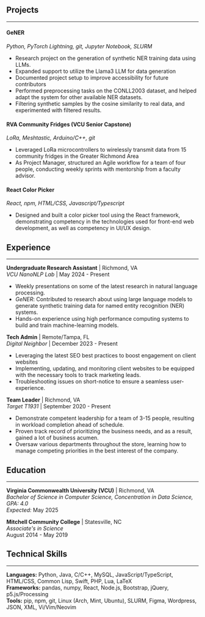 ## Projects
---
####  GeNER 
*Python, PyTorch Lightning, git, Jupyter Notebook, SLURM*
- Research project on the generation of synthetic NER training data using LLMs.
- Expanded support to utilize the Llama3 LLM for data generation
- Documented project setup to improve accessibility for future contributors
- Performed preprocessing tasks on the CONLL2003 dataset, and helped adapt the system for other available NER
datasets.
- Filtering synthetic samples by the cosine similarity to real data, and experimented with filtered results.

#### RVA Community Fridges (VCU Senior Capstone) 
*LoRa, Meshtastic, Arduino/C++, git*
- Leveraged LoRa microcontrollers to wirelessly transmit data from 15 community fridges in the Greater Richmond
Area
- As Project Manager, structured an Agile workflow for a team of four people, conducting weekly sprints with
mentorship from a faculty advisor.

#### React Color Picker 
*React, npm, HTML/CSS, Javascript/Typescript*
- Designed and built a color picker tool using the React framework, demonstrating competency in the technologies used for front-end web development, as well as competency in UI/UX design.

## Experience
---
**Undergraduate Research Assistant** | Richmond, VA\
*VCU NanoNLP Lab* | May 2024 - Present
- Weekly presentations on some of the latest research in natural language processing.
- *GeNER*: Contributed to research about using large language models to generate synthetic training data for named entity recognition (NER) systems.
- Hands-on experience using high performance computing systems to build and train machine-learning models.

**Tech Admin** | Remote/Tampa, FL\
*Digital Neighbor* | December 2023 - Present
- Leveraging the latest SEO best practices to boost engagement on client websites
- Implementing, updating, and monitoring client websites to be equipped with the necessary tools to track marketing leads.
- Troubleshooting issues on short-notice to ensure a seamless user-experience.

**Team Leader** | Richmond, VA\
*Target T1931* | September 2020 - Present
- Demonstrate competent leadership for a team of 3-15 people, resulting in workload completion ahead of schedule.
- Proven track record of prioritizing the business needs, and as a result, gained a lot of business acumen.
- Oversaw various departments throughout the store, learning how to manage competing priorities in the best interest of the company.

## Education
---
**Virginia Commonwealth University (VCU)** | Richmond, VA\
*Bachelor of Science in Computer Science, Concentration in Data Science, GPA: 4.0*\
*Expected:* May 2025

**Mitchell Community College** | Statesville, NC\
*Associate's in Science*\
August 2014 - May 2019

## Technical Skills
---
**Languages:** Python, Java, C/C++, MySQL, JavaScript/TypeScript, HTML/CSS, Common Lisp, Swift, PHP, Lua,
LaTeX\
**Frameworks:** pandas, numpy, React, Node.js, Bootstrap, jQuery, p5.js/Processing\
**Tools:** pip, npm, git, Linux (Arch, Mint, Ubuntu), SLURM, Figma, Wordpress, JSON, XML, Vi/Vim/Neovim